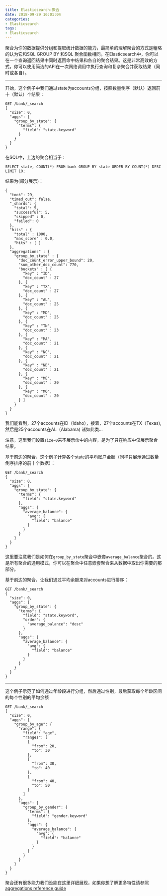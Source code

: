```yaml
---
title: Elasticsearch-聚合
date: 2018-09-29 16:01:04
categories:
- Elasticsearch
tags:
- Elasticsearch
---
```

聚合为你的数据提供分组和提取统计数据的能力，最简单的理解聚合的方式是粗略的认为它和SQL GROUP BY 和SQL 聚合函数相同。在Elasticsearch中，你可以在一个查询返回结果中同时返回命中结果和各自的聚合结果。这是非常高效的方式，你可以使用简洁的API在一次网络调用中执行查询和复杂聚合并获取结果（同时或各自）。

---
开始，这个例子中我们通过state为accounts分组，按照数量倒序（默认）返回前十（默认）个结果：
```
GET /bank/_search
{
  "size": 0,
  "aggs": {
    "group_by_state": {
      "terms": {
        "field": "state.keyword"
      }
    }
  }
}
```
在SQL中，上边的聚合相当于：
```
SELECT state, COUNT(*) FROM bank GROUP BY state ORDER BY COUNT(*) DESC LIMIT 10;
```
<!--more-->
结果为(部分展示)：
```
{
  "took": 29,
  "timed_out": false,
  "_shards": {
    "total": 5,
    "successful": 5,
    "skipped" : 0,
    "failed": 0
  },
  "hits" : {
    "total" : 1000,
    "max_score" : 0.0,
    "hits" : [ ]
  },
  "aggregations" : {
    "group_by_state" : {
      "doc_count_error_upper_bound": 20,
      "sum_other_doc_count": 770,
      "buckets" : [ {
        "key" : "ID",
        "doc_count" : 27
      }, {
        "key" : "TX",
        "doc_count" : 27
      }, {
        "key" : "AL",
        "doc_count" : 25
      }, {
        "key" : "MD",
        "doc_count" : 25
      }, {
        "key" : "TN",
        "doc_count" : 23
      }, {
        "key" : "MA",
        "doc_count" : 21
      }, {
        "key" : "NC",
        "doc_count" : 21
      }, {
        "key" : "ND",
        "doc_count" : 21
      }, {
        "key" : "ME",
        "doc_count" : 20
      }, {
        "key" : "MO",
        "doc_count" : 20
      } ]
    }
  }
}
```
我们能看到，27个accounts在ID（Idaho），接着，27个accounts在TX（Texas),然后是25个accounts在AL（Alabama) 诸如此类...


注意，这里我们设置`size=0`来不展示命中的内容，是为了只在响应中仅展示聚合结果。


基于前边的聚合，这个例子计算各个state的平均账户金额（同样只展示通过数量倒序排序的前十个数据）：
```
GET /bank/_search
{
  "size": 0,
  "aggs": {
    "group_by_state": {
      "terms": {
        "field": "state.keyword"
      },
      "aggs": {
        "average_balance": {
          "avg": {
            "field": "balance"
          }
        }
      }
    }
  }
}

```
这里要注意我们是如何在`group_by_state`聚合中嵌套`average_balance`聚合的。这是所有聚合的通用模式，你可以在聚合中任意嵌套聚合来从数据中取出你需要的那部分。

基于前边的聚合，让我们通过平均余额来对accounts进行排序：
```
GET /bank/_search
{
  "size": 0,
  "aggs": {
    "group_by_state": {
      "terms": {
        "field": "state.keyword",
        "order": {
          "average_balance": "desc"
        }
      },
      "aggs": {
        "average_balance": {
          "avg": {
            "field": "balance"
          }
        }
      }
    }
  }
}
```

---

这个例子示范了如何通过年龄段进行分组，然后通过性别，最后获取每个年龄区间的每个性别的平均余额
```
GET /bank/_search
{
  "size": 0,
  "aggs": {
    "group_by_age": {
      "range": {
        "field": "age",
        "ranges": [
          {
            "from": 20,
            "to": 30
          },
          {
            "from": 30,
            "to": 40
          },
          {
            "from": 40,
            "to": 50
          }
        ]
      },
      "aggs": {
        "group_by_gender": {
          "terms": {
            "field": "gender.keyword"
          },
          "aggs": {
            "average_balance": {
              "avg": {
                "field": "balance"
              }
            }
          }
        }
      }
    }
  }
}
```

聚合还有很多能力我们没能在这里详细展现，如果你想了解更多特性请参照[aggregations reference guide](https://www.elastic.co/guide/en/elasticsearch/reference/6.4/search-aggregations.html)